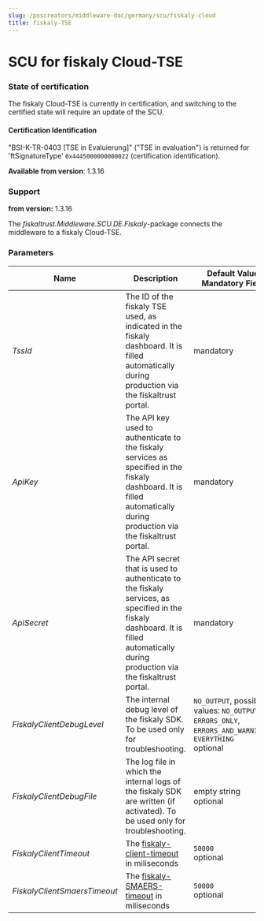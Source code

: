 ```yaml
---
slug: /poscreators/middleware-doc/germany/scu/fiskaly-cloud
title: fiskaly-TSE
---
```


# SCU for fiskaly Cloud-TSE

### State of certification

The fiskaly Cloud-TSE is currently in certification, and switching to the certified state will require an update of the SCU. 

#### Certification Identification

"BSI-K-TR-0403 [TSE in Evaluierung]" ("TSE in evaluation") is returned for 'ftSignatureType' `0x4445000000000022` (certification identification). 

**Available from version**: 1.3.16

### Support

**from version:** 1.3.16

The _fiskaltrust.Middleware.SCU.DE.Fiskaly_-package connects the middleware to a fiskaly Cloud-TSE. 

### Parameters

| Name | Description | **Default Value**<br />**Mandatory Field** |
| ---- | ------------ |--------- |
| _TssId_ | The ID of the fiskaly TSE used, as indicated in the fiskaly dashboard. It is filled automatically during production via the fiskaltrust portal. | mandatory |
| _ApiKey_ | The API key used to authenticate to the fiskaly services as specified in the fiskaly dashboard. It is filled automatically during production via the fiskaltrust portal. | mandatory |
| _ApiSecret_ | The API secret that is used to authenticate to the fiskaly services, as specified in the fiskaly dashboard. It is filled automatically during production via the fiskaltrust portal. | mandatory |
| _FiskalyClientDebugLevel_ | The internal debug level of the fiskaly SDK. To be used only for troubleshooting. | `NO_OUTPUT`, possible values: `NO_OUTPUT`, `ERRORS_ONLY`, `ERRORS_AND_WARNINGS`, `EVERYTHING`<br />optional |
| _FiskalyClientDebugFile_ | The log file in which the internal logs of the fiskaly SDK are written (if activated). To be used only for troubleshooting. | empty string<br />optional |
| _FiskalyClientTimeout_ | The [fiskaly-client-timeout](https://developer.fiskaly.com/en/docs/client-documentation/#configuration) in miliseconds | `50000`<br />optional                                        |
| _FiskalyClientSmaersTimeout_ | The [fiskaly-SMAERS-timeout](https://developer.fiskaly.com/en/docs/client-documentation/#configuration) in miliseconds | `50000`<br />optional |
